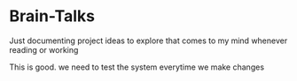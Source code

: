 # Brain-Talks
Just documenting project ideas to explore that comes to my mind whenever reading or working 

This is good. we need to test the system everytime we make changes 
